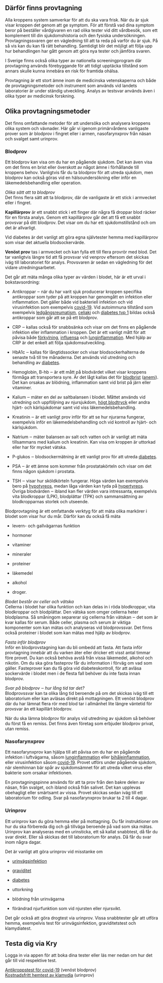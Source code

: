 Därför finns provtagning
------------------------

Alla kroppens system samverkar för att du ska vara frisk. När du är sjuk visar kroppen det genom att ge symptom. För att förstå vad dina symptom beror på beställer vårdgivaren en rad olika tester vid ditt vårdbesök, som ett komplement till din sjukdomshistoria och den fysiska undersökningen. Provtagningssvaren ger en vägledning till att ta reda på varför du är sjuk. På så vis kan du kan få rätt behandling. Samtidigt blir det möjligt att följa upp hur behandlingen har gått genom att göra nya tester och jämföra svaren.

I Sverige finns också olika typer av nationella screeningprogram där provtagning används förebyggande för att tidigt upptäcka tillstånd som annars skulle kunna innebära en risk för framtida ohälsa.

Provtagning är ett stort ämne inom de medicinska vetenskaperna och både de provtagningsmetoder och instrument som används vid landets laboratorier är under ständig utveckling. Analys av testsvar används även i olika typer av medicinsk forskning.

Olika provtagningsmetoder
-------------------------

Det finns omfattande metoder för att undersöka och analysera kroppens olika system och vävnader. Här går vi igenom primärvårdens vanligaste prover som är blodprov i fingret eller i armen, nasofarynxprov från näsan och svalget samt urinprov.

### Blodprov

Ett blodprov kan visa om du har en pågående sjukdom. Det kan även visa om det finns en brist eller överskott av något ämne i förhållande till kroppens behov. Vanligtvis får du ta blodprov för att utreda sjukdom, men blodprov kan också göras vid en hälsoundersökning eller inför en läkemedelsbehandling eller operation.

_Olika sätt att ta blodprov_  
Det finns flera sätt att ta blodprov, där de vanligaste är ett stick i armvecket eller i fingret.

**Kapillärprov** är ett snabbt stick i ett finger där några få droppar blod räcker för en första analys. Genom ett kapillärprov går det att få ett snabbt provsvar på ditt blodprov. Det visar om du har ett sjukdomstillstånd och om det är allvarligt.

Vid diabetes är det vanligt att göra egna självtester hemma med kapillärprov som visar det aktuella blodsockervärde.

**Venöst prov** tas i armvecket och kan fylla ett till flera provrör med blod. Det tar vanligtvis längre tid att få provsvar vid venprov eftersom det skickas iväg till laboratoriet för analys. Provsvaren är sedan en vägledning för det vidare utredningsarbetet.

Det går att mäta många olika typer av värden i blodet, här är ett urval i bokstavsordning:

*   Antikroppar ‒ när du har varit sjuk producerar kroppen specifika antikroppar som tyder på att kroppen har genomgått en infektion eller inflammation. Det gäller både vid bakteriell infektion och vid virusinfektion som exempelvis [covid-19](https://www.kry.se/fakta/coronavirus/ "covid-19"). Vid autoimmuna tillstånd som exempelvis [ledgångsreumatism](https://www.kry.se/fakta/reumatism/ "ledgangsreumatism"), [celiaki](https://www.kry.se/fakta/celiaki/ "celiaki") och [diabetes typ 1](https://www.kry.se/fakta/diabetes-typ-1/ "diabetes-typ-1") bildas också antikroppar som går att se på ett blodprov.
    
*   CRP ‒ kallas också för snabbsänka och visar om det finns en pågående infektion eller inflammation i kroppen. Det är ett vanligt mått för att påvisa både [förkylning](https://www.kry.se/fakta/forkylning/ "forkylning"), [influensa](https://www.kry.se/fakta/influensa/ "influensa") och [lunginflammation](https://www.kry.se/fakta/lunginflammation/ "lunginflammation"). Med hjälp av CRP är det enkelt att följa sjukdomsutveckling.
    
*   HbA1c ‒ kallas för långtidssocker och visar blodsockerhalterna de senaste två till tre månaderna. Det används vid utredning och behandling av [diabetes](https://www.kry.se/fakta/diabetes/ "diabetes").
    
*   Hemoglobin, B-hb ‒ är ett mått på blodvärdet vilket visar kroppens förmåga att transportera syre. Är det lågt kallas det för [blodbrist](https://www.kry.se/fakta/anemi/ "blodbrist") ([anemi](https://www.kry.se/fakta/anemi/ "anemi")). Det kan orsakas av blödning, inflammation samt vid brist på järn eller vitaminer.
    
*   Kalium ‒ mäter en del av saltbalansen i blodet. Måttet används vid utredning och uppföljning av njursjukdom, [högt blodtryck](https://www.kry.se/fakta/hogt-blodtryck/ "hogt-blodtryck") eller andra hjärt- och kärlsjukdomar samt vid viss läkemedelsbehandling.
    
*   Kreatinin ‒ är ett vanligt prov inför för att se hur njurarna fungerar, exempelvis inför en läkemedelsbehandling och vid kontroll av hjärt- och kärlsjukdom.
    
*   Natrium ‒ mäter balansen av salt och vatten och är vanligt att mäta tillsammans med kalium och kreatinin. Kan visa om kroppen är uttorkad eller har för mycket vätska.
    
*   P-glukos ‒ blodsockermätning är ett vanligt prov för att utreda [diabetes](https://www.kry.se/fakta/diabetes/ "diabetes").
    
*   PSA ‒ är ett ämne som kommer från prostatakörteln och visar om det finns någon sjukdom i prostata.
    
*   TSH ‒ visar hur sköldkörteln fungerar. Höga värden kan exempelvis bero på [hypotyreos](https://www.kry.se/fakta/hypotyreos/ "hypotyreos"), medan låga värden kan tyda på [hypertyreos](https://www.kry.se/fakta/hypertyreos/ "hypertyreos").  
    Övriga blodvärden ‒ ibland kan fler värden vara intressanta, exempelvis vita blodkroppar (LPK), blodplättar (TPK) och sammansättning av blodkropparnas storlek och utseende.
    

Blodprovtagning är ett omfattande verktyg för att mäta olika markörer i blodet som visar hur du mår. Därför kan du också få mäta

*   levern- och gallvägarnas funktion
    
*   hormoner
    
*   vitaminer
    
*   mineraler
    
*   proteiner
    
*   läkemedel
    
*   alkohol
    
*   droger.
    

_Blodet består av celler och vätska_  
Cellerna i blodet har olika funktion och kan delas in i röda blodkroppar, vita blodkroppar och blodplättar. Den vätska som omger cellerna heter blodplasma. Så småningom separerar sig cellerna från vätskan ‒ det som är kvar kallas för serum. Både celler, plasma och serum är viktiga komponenter som kan mätas och analyseras vid blodprovssvar. Det finns också proteiner i blodet som kan mätas med hjälp av blodprov.

_Fasta inför blodprov_  
Inför en blodprovstagning kan du bli ombedd att fasta. Att fasta inför provtagning innebär att du varken äter eller dricker ett visst antal timmar före provet. Du kan också behöva avstå från vissa läkemedel, alkohol och nikotin. Om du ska göra fasteprov får du information i förväg om vad som gäller. Fasteprover kan du få göra vid diabeteskontroll, för att avläsa sockervärde i blodet men i de flesta fall behöver du inte fasta innan blodprov.

_Svar på blodprov ‒ hur lång tid tar det?_  
Blodprovssvar kan ta olika lång tid beroende på om det skickas iväg till ett laboratorium eller kan avläsas direkt på mottagningen. Ett venöst blodprov där du har lämnat flera rör med blod tar i allmänhet lite längre väntetid för provsvar än ett kapillärt blodprov.

När du ska lämna blodprov för analys vid utredning av sjukdom så behöver du först få en remiss. Det finns även företag som erbjuder blodprov privat, utan remiss.

### Nasofarynxprov

Ett nasofarynxprov kan hjälpa till att påvisa om du har en pågående infektion i luftvägarna, såsom [lunginflammation](https://www.kry.se/fakta/lunginflammation/ "lunginflammation") eller [bihåleinflammation](https://www.kry.se/fakta/bihaleinflammation/ "bihaleinflammation"), eller virusinfektion såsom [covid-19](https://www.kry.se/fakta/coronavirus/ "covid-19"). Provet utförs under pågående sjukdom, när slemhinnan bär spår av sjukdomsämnet för att utreda vilket virus eller bakterie som orsakar infektionen.

En provtagningspinne används för att ta prov från den bakre delen av näsan, från svalget, och ibland också från salivet. Det kan upplevas obehagligt eller smärtsamt av vissa. Provet skickas sedan iväg till ett laboratorium för odling. Svar på nasofarynxprov brukar ta 2 till 4 dagar.

### Urinprov

Ett urinprov kan du göra hemma eller på mottagning. Du får instruktioner om hur du ska förbereda dig och gå tillväga beroende på vad som ska mätas. Urinprov kan analyseras med en urinsticka, ett så kallat snabbtest, då får du svar direkt. Eller så skickas det till laboratorium för analys. Då får du svar inom några dagar.

Det är vanligt att göra urinprov vid misstanke om

*   [urinvägsinfektion](https://www.kry.se/fakta/urinvagsinfektion/ "urinvagsinfektion")
    
*   [graviditet](https://www.kry.se/fakta/graviditet/ "graviditet")
    
*   [diabetes](https://www.kry.se/fakta/diabetes/ "diabetes")
    
*   uttorkning
    
*   blödning från urinvägarna
    
*   förändrad njurfunktion som vid njursten eller njursvikt.
    

Det går också att göra drogtest via urinprov. Vissa snabbtester går att utföra hemma, exempelvis test för urinvägsinfektion, graviditetstest och klamydiatest.

Testa dig via Kry
-----------------

Logga in via appen för att boka dina tester eller läs mer nedan om hur det går till vid respektive test.

[Antikroppstest för covid-19](https://www.kry.se/antikroppstest-covid-19/ "antikroppstest-for-covid-19") (venöst blodprov)  
[Kostnadsfritt hemtest av klamydia](https://www.kry.se/klamydia/ "kostnadsfritt-hemtest-av-klamydia") (urinprov)